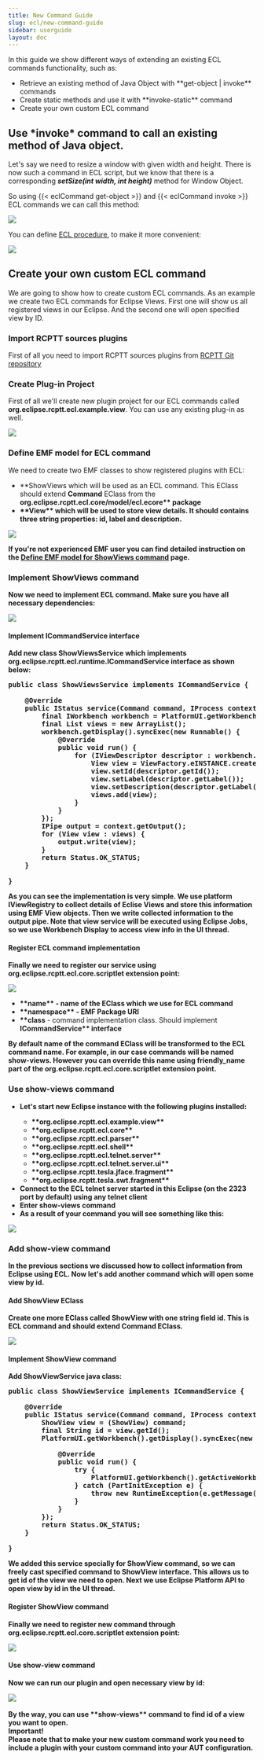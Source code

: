 ```yaml
---
title: New Command Guide
slug: ecl/new-command-guide
sidebar: userguide
layout: doc
---
```


In this guide we show different ways of extending an existing ECL commands functionality, such as:

<ul>
<li>Retrieve an existing method of Java Object with **get-object | invoke** commands</li>
<li>Create static methods and use it with **invoke-static** command</li>
<li>Create your own custom ECL command</li>
</ul>

<h2>Use *invoke* command to call an existing method of Java object.</h2>

Let's say we need to resize a window with given width and height.  There is now such a command in ECL script, 
but we know that there is a corresponding <b>*setSize(int width, int height)*</b> method for Window Object. 

So using {{< eclCommand get-object >}} and {{< eclCommand invoke >}} ECL commands we can call this method:

<div class="panel panel-default">
  <div class="panel-body">
<div class="screenshot">
  <img src="{{site.url}}/shared/img/screenshot-invoke-1.png"></img>
</div>
</div>
</div>

You can define <a href ="{{site.url}}/userguide/procedures">ECL procedure</a>, to make it more convenient:

<div class="panel panel-default">
  <div class="panel-body">
<div class="screenshot">
  <img src="{{site.url}}/shared/img/screenshot-invoke-2.png"></img>
</div>
</div>
</div>

<h2>Create your own custom ECL command</h2>

We are going to show how to create custom ECL commands. As an example we create two ECL commands for Eclipse Views. 
First one will show us all registered views in our Eclipse. And the second one will open specified view by ID.

### Import RCPTT sources plugins

First of all you need to import RCPTT sources plugins from <a href="http://git.eclipse.org/c/rcptt/org.eclipse.rcptt.git/">RCPTT Git repository</a>

### Create Plug-in Project

First of all we'll create new plugin project for our ECL commands called **org.eclipse.rcptt.ecl.example.view**. 
You can use any existing plug-in as well.

<div class="screenshot">
  <img src="{{site.url}}/shared/img/screenshot-new-command-guide-1.png"></img>
</div>


### Define EMF model for ECL command

We need to create two EMF classes to show registered plugins with ECL:

<ul><li>**ShowViews</b> which will be used as an ECL command. This EClass should extend <b>Command</b> EClass from the <b>org.eclipse.rcptt.ecl.core/model/ecl.ecore** package</li>
<li>**View** which will be used to store view details. It should contains three string properties: id, label and description.</li>
</ul>

<div class="screenshot">
  <img src="{{site.url}}/shared/img/screenshot-new-command-guide-4.png"></img>
</div>

If you're not experienced EMF user you can find detailed instruction on the [Define EMF model for ShowViews command](../ecl/define-emf-model/) page.

### Implement ShowViews command

Now we need to implement ECL command. Make sure you have all necessary dependencies:

<div class="screenshot">
  <img src="{{site.url}}/shared/img/screenshot-new-command-guide-7.png"></img>
</div>

<h4>Implement ICommandService interface</h4>

Add new class **ShowViewsService</b> which implements <b>org.eclipse.rcptt.ecl.runtime.ICommandService** interface as shown below:

<pre>
public class ShowViewsService implements ICommandService {
 
    @Override
    public IStatus service(Command command, IProcess context) throws InterruptedException, CoreException {
        final IWorkbench workbench = PlatformUI.getWorkbench();
        final List<View> views = new ArrayList<View>();
        workbench.getDisplay().syncExec(new Runnable() {
            @Override
            public void run() {
                for (IViewDescriptor descriptor : workbench.getViewRegistry().getViews()) {
                    View view = ViewFactory.eINSTANCE.createView();
                    view.setId(descriptor.getId());
                    view.setLabel(descriptor.getLabel());
                    view.setDescription(descriptor.getLabel());
                    views.add(view);
                }
            }
        });
        IPipe output = context.getOutput();
        for (View view : views) {
            output.write(view);
        }
        return Status.OK_STATUS;
    }
 
}</pre>

As you can see the implementation is very simple. We use platform **IViewRegistry** to collect details of Eclise Views and store this information using EMF View objects. 
Then we write collected information to the output pipe. Note that view service will be executed using Eclipse Jobs, so we use Workbench Display to access view info in the UI thread.

<h4>Register ECL command implementation</h4>

Finally we need to register our service using **org.eclipse.rcptt.ecl.core.scriptlet** extension point:

<div class="screenshot">
  <img src="{{site.url}}/shared/img/screenshot-new-command-guide-8.png"></img>
</div>
<ul>
<li>**name** - name of the EClass which we use for ECL command</li>
<li>**namespace** - EMF Package URI</li>
<li>**class</b> - command implementation class. Should implement <b>ICommandService** interface</li>
</ul>

By default name of the command EClass will be transformed to the ECL command name. For example, in our case commands will be named show-views.
 However you can override this name using **friendly_name</b> part of the <b>org.eclipse.rcptt.ecl.core.scriptlet** extension point.
 
 ### Use show-views command
 
 <ul>
<li>Let's start new Eclipse instance with the following plugins installed:</li>

<ul>
<li>**org.eclipse.rcptt.ecl.example.view**</li>
<li>**org.eclipse.rcptt.ecl.core**</li>
<li>**org.eclipse.rcptt.ecl.parser**</li>
<li>**org.eclipse.rcptt.ecl.shell**</li>
<li>**org.eclipse.rcptt.ecl.telnet.server**</li>
<li>**org.eclipse.rcptt.ecl.telnet.server.ui**</li>
<li>**org.eclipse.rcptt.tesla.jface.fragment**</li>
<li>**org.eclipse.rcptt.tesla.swt.fragment**</li>
</ul>


<li>Connect to the ECL telnet server started in this Eclipse (on the 2323 port by default) using any telnet client</li>
<li>Enter show-views command</li>


<li>As a result of your command you will see something like this:</li>
</ul>

<div class="screenshot">
  <img src="{{site.url}}/shared/img/screenshot-new-command-guide-12.png"></img>
</div>

### Add show-view command

In the previous sections we discussed how to collect information from Eclipse using ECL. 
Now let's add another command which will open some view by id.

<h4>Add ShowView EClass</h4>

Create one more EClass called **ShowView</b> with one string field <b>id**. This is ECL command and should 
extend **Command** EClass.

<div class="screenshot">
  <img src="{{site.url}}/shared/img/screenshot-new-command-guide-10.png"></img>
</div>

<h4>Implement ShowView command</h4>

Add **ShowViewService** java class:

<pre>
public class ShowViewService implements ICommandService {
 
    @Override
    public IStatus service(Command command, IProcess context) throws InterruptedException, CoreException {
        ShowView view = (ShowView) command;
        final String id = view.getId();
        PlatformUI.getWorkbench().getDisplay().syncExec(new Runnable() {
 
            @Override
            public void run() {
                try {
                    PlatformUI.getWorkbench().getActiveWorkbenchWindow().getActivePage().showView(id);
                } catch (PartInitException e) {
                    throw new RuntimeException(e.getMessage(), e);
                }
            }
        });
        return Status.OK_STATUS;
    }
 
}
</pre>

We added this service specially for ShowView command, so we can freely cast specified command to ShowView interface. 
This allows us to get id of the view we need to open. Next we use Eclipse Platform API to open view by id in the UI thread.

<h4>Register ShowView command</h4>

Finally we need to register new command through **org.eclipse.rcptt.ecl.core.scriptlet** extension point:

<div class="screenshot">
  <img src="{{site.url}}/shared/img/screenshot-new-command-guide-9.png"></img>
</div>

<h4>Use show-view command</h4>

Now we can run our plugin and open necessary view by id:

<div class="screenshot">
  <img src="{{site.url}}/shared/img/screenshot-new-command-guide-13.png"></img>
</div>
<br>
By the way, you can use **show-views** command to find id of a view you want to open.

<div class="panel panel-danger">
  <div class="panel-heading">Important!</div>
  <div class="panel-body">
    Please note that to make your new custom command work you need to include a plugin with your custom command into your AUT configuration. 
  </div>
  </div>
